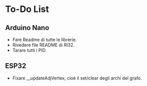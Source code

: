 # To-Do List

## Arduino Nano
-	Fare Readme di tutte le librerie.
-	Rivedere file README di RI32.
-	Tarare tutti i PID.

## ESP32
-	Fixare __updateAdjVertex, cioè il set/clear degli archi del grafo.
